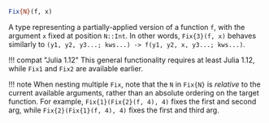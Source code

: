 ```julia
Fix{N}(f, x)
```

A type representing a partially-applied version of a function `f`, with the argument `x` fixed at position `N::Int`. In other words, `Fix{3}(f, x)` behaves similarly to `(y1, y2, y3...; kws...) -> f(y1, y2, x, y3...; kws...)`.

!!! compat "Julia 1.12"
    This general functionality requires at least Julia 1.12, while `Fix1` and `Fix2` are available earlier.


!!! note
    When nesting multiple `Fix`, note that the `N` in `Fix{N}` is *relative* to the current available arguments, rather than an absolute ordering on the target function. For example, `Fix{1}(Fix{2}(f, 4), 4)` fixes the first and second arg, while `Fix{2}(Fix{1}(f, 4), 4)` fixes the first and third arg.

